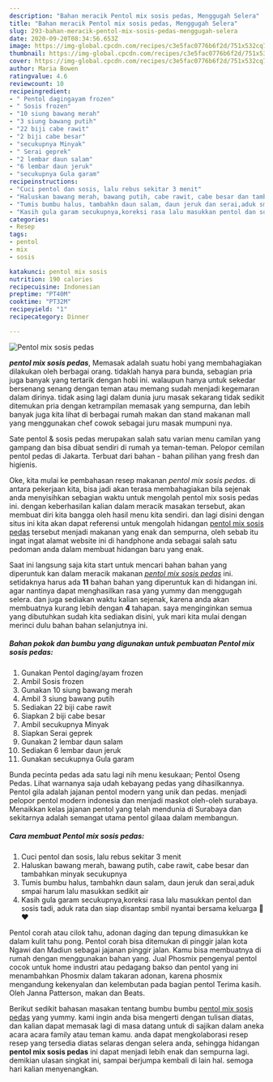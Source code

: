 ```yaml
---
description: "Bahan meracik Pentol mix sosis pedas, Menggugah Selera"
title: "Bahan meracik Pentol mix sosis pedas, Menggugah Selera"
slug: 293-bahan-meracik-pentol-mix-sosis-pedas-menggugah-selera
date: 2020-09-20T08:34:56.653Z
image: https://img-global.cpcdn.com/recipes/c3e5fac0776b6f2d/751x532cq70/pentol-mix-sosis-pedas-foto-resep-utama.jpg
thumbnail: https://img-global.cpcdn.com/recipes/c3e5fac0776b6f2d/751x532cq70/pentol-mix-sosis-pedas-foto-resep-utama.jpg
cover: https://img-global.cpcdn.com/recipes/c3e5fac0776b6f2d/751x532cq70/pentol-mix-sosis-pedas-foto-resep-utama.jpg
author: Maria Bowen
ratingvalue: 4.6
reviewcount: 10
recipeingredient:
- " Pentol dagingayam frozen"
- " Sosis frozen"
- "10 siung bawang merah"
- "3 siung bawang putih"
- "22 biji cabe rawit"
- "2 biji cabe besar"
- "secukupnya Minyak"
- " Serai geprek"
- "2 lembar daun salam"
- "6 lembar daun jeruk"
- "secukupnya Gula garam"
recipeinstructions:
- "Cuci pentol dan sosis, lalu rebus sekitar 3 menit"
- "Haluskan bawang merah, bawang putih, cabe rawit, cabe besar dan tambahkan minyak secukupnya"
- "Tumis bumbu halus, tambahkn daun salam, daun jeruk dan serai,aduk smpai harum lalu masukkan sedikit air"
- "Kasih gula garam secukupnya,koreksi rasa lalu masukkan pentol dan sosis tadi, aduk rata dan siap disantap smbil nyantai bersama keluarga 🤗♥️"
categories:
- Resep
tags:
- pentol
- mix
- sosis

katakunci: pentol mix sosis 
nutrition: 190 calories
recipecuisine: Indonesian
preptime: "PT40M"
cooktime: "PT32M"
recipeyield: "1"
recipecategory: Dinner

---
```



![Pentol mix sosis pedas](https://img-global.cpcdn.com/recipes/c3e5fac0776b6f2d/751x532cq70/pentol-mix-sosis-pedas-foto-resep-utama.jpg)

<b><i>pentol mix sosis pedas</i></b>, Memasak adalah suatu hobi yang membahagiakan dilakukan oleh berbagai orang. tidaklah hanya para bunda, sebagian pria juga banyak yang tertarik dengan hobi ini. walaupun hanya untuk sekedar bersenang senang dengan teman atau memang sudah menjadi kegemaran dalam dirinya. tidak asing lagi dalam dunia juru masak sekarang tidak sedikit ditemukan pria dengan ketrampilan memasak yang sempurna, dan lebih banyak juga kita lihat di berbagai rumah makan dan stand makanan mall yang menggunakan chef cowok sebagai juru masak mumpuni nya.

Sate pentol &amp; sosis pedas merupakan salah satu varian menu camilan yang gampang dan bisa dibuat sendiri di rumah ya teman-teman. Pelopor cemilan pentol pedas di Jakarta. Terbuat dari bahan - bahan pilihan yang fresh dan higienis.

Oke, kita mulai ke pembahasan resep makanan <i>pentol mix sosis pedas</i>. di antara pekerjaan kita, bisa jadi akan terasa membahagiakan bila sejenak anda menyisihkan sebagian waktu untuk mengolah pentol mix sosis pedas ini. dengan keberhasilan kalian dalam meracik masakan tersebut, akan membuat diri kita bangga oleh hasil menu kita sendiri. dan lagi disini dengan situs ini kita akan dapat referensi untuk mengolah hidangan <u>pentol mix sosis pedas</u> tersebut menjadi makanan yang enak dan sempurna, oleh sebab itu ingat ingat alamat website ini di handphone anda sebagai salah satu pedoman anda dalam membuat hidangan baru yang enak.


Saat ini langsung saja kita start untuk mencari bahan bahan yang diperuntuk kan dalam meracik makanan <u><i>pentol mix sosis pedas</i></u> ini. setidaknya harus ada <b>11</b> bahan bahan yang diperuntuk kan di hidangan ini. agar nantinya dapat menghasilkan rasa yang yummy dan menggugah selera. dan juga sediakan waktu kalian sejenak, karena anda akan membuatnya kurang lebih dengan <b>4</b> tahapan. saya menginginkan semua yang dibutuhkan sudah kita sediakan disini, yuk mari kita mulai dengan merinci dulu bahan bahan selanjutnya ini.

<!--inarticleads1-->

##### Bahan pokok dan bumbu yang digunakan untuk pembuatan Pentol mix sosis pedas:

1. Gunakan  Pentol daging/ayam frozen
1. Ambil  Sosis frozen
1. Gunakan 10 siung bawang merah
1. Ambil 3 siung bawang putih
1. Sediakan 22 biji cabe rawit
1. Siapkan 2 biji cabe besar
1. Ambil secukupnya Minyak
1. Siapkan  Serai geprek
1. Gunakan 2 lembar daun salam
1. Sediakan 6 lembar daun jeruk
1. Gunakan secukupnya Gula garam


Bunda pecinta pedas ada satu lagi nih menu kesukaan; Pentol Oseng Pedas. Lihat warnanya saja udah kebayang pedas yang dihasilkannya. Pentol gila adalah jajanan pentol modern yang unik dan pedas. menjadi pelopor pentol modern indonesia dan menjadi maskot oleh-oleh surabaya. Menaikkan kelas jajanan pentol yang telah mendunia di Surabaya dan sekitarnya adalah semangat utama pentol gilaaa dalam membangun. 

<!--inarticleads2-->

##### Cara membuat Pentol mix sosis pedas:

1. Cuci pentol dan sosis, lalu rebus sekitar 3 menit
1. Haluskan bawang merah, bawang putih, cabe rawit, cabe besar dan tambahkan minyak secukupnya
1. Tumis bumbu halus, tambahkn daun salam, daun jeruk dan serai,aduk smpai harum lalu masukkan sedikit air
1. Kasih gula garam secukupnya,koreksi rasa lalu masukkan pentol dan sosis tadi, aduk rata dan siap disantap smbil nyantai bersama keluarga 🤗♥️


Pentol corah atau cilok tahu, adonan daging dan tepung dimasukkan ke dalam kulit tahu pong. Pentol corah bisa ditemukan di pinggir jalan kota Ngawi dan Madiun sebagai jajanan pinggir jalan. Kamu bisa membuatnya di rumah dengan menggunakan bahan yang. Jual Phosmix pengenyal pentol cocok untuk home industri atau pedagang bakso dan pentol yang ini menambahkan Phosmix dalam takaran adonan, karena phosmix mengandung kekenyalan dan kelembutan pada bagian pentol Terima kasih. Oleh Janna Patterson, makan dan Beats. 

Berikut sedikit bahasan masakan tentang bumbu bumbu <u>pentol mix sosis pedas</u> yang yummy. kami ingin anda bisa mengerti dengan tulisan diatas, dan kalian dapat memasak lagi di masa datang untuk di sajikan dalam aneka acara acara family atau teman kamu. anda dapat mengkolaborasi resep resep yang tersedia diatas selaras dengan selera anda, sehingga hidangan <b>pentol mix sosis pedas</b> ini dapat menjadi lebih enak dan sempurna lagi. demikian ulasan singkat ini, sampai berjumpa kembali di lain hal. semoga hari kalian menyenangkan.
